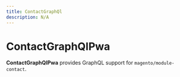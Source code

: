 ```yaml
---
title: ContactGraphQl
description: N/A
---
```


# ContactGraphQlPwa

**ContactGraphQlPwa** provides GraphQL support for `magento/module-contact`.
